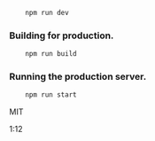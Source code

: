 
```bash
    npm run dev
```

### Building for production.

```bash
    npm run build
```

### Running the production server.

```bash
    npm run start
```

MIT

1:12